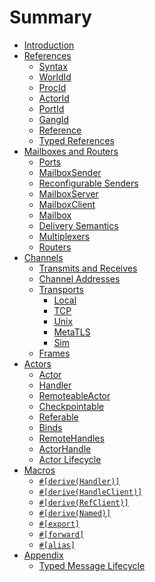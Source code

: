 # Summary

- [Introduction](./introduction.md)
- [References](references/index.md)
  - [Syntax](references/syntax.md)
  - [WorldId](references/world_id.md)
  - [ProcId](references/proc_id.md)
  - [ActorId](references/actor_id.md)
  - [PortId](references/port_id.md)
  - [GangId](references/gang_id.md)
  - [Reference](references/reference.md)
  - [Typed References](references/typed_refs.md)
- [Mailboxes and Routers](mailboxes/index.md)
  - [Ports](mailboxes/ports.md)
  - [MailboxSender](mailboxes/mailbox_sender.md)
  - [Reconfigurable Senders](mailboxes/reconfigurable_sender.md)
  - [MailboxServer](mailboxes/mailbox_server.md)
  - [MailboxClient](mailboxes/mailbox_client.md)
  - [Mailbox](mailboxes/mailbox.md)
  - [Delivery Semantics](mailboxes/delivery.md)
  - [Multiplexers](mailboxes/multiplexer.md)
  - [Routers](mailboxes/routers.md)
- [Channels](channels/index.md)
  - [Transmits and Receives](channels/tx_rx.md)
  - [Channel Addresses](channels/addresses.md)
  - [Transports](channels/transports/index.md)
    - [Local](channels/transports/local.md)
    - [TCP](channels/transports/tcp.md)
    - [Unix](channels/transports/unix.md)
    - [MetaTLS](channels/transports/metatls.md)
    - [Sim](channels/transports/sim.md)
  - [Frames](channels/frames.md)
- [Actors](actors/index.md)
  - [Actor](actors/actor.md)
  - [Handler](actors/handler.md)
  - [RemoteableActor](actors/remotable_actor.md)
  - [Checkpointable](actors/checkpointable.md)
  - [Referable](actors/remote_actor.md)
  - [Binds](actors/binds.md)
  - [RemoteHandles](actors/remote_handles.md)
  - [ActorHandle](actors/actor_handle.md)
  - [Actor Lifecycle](actors/actor_lifecycle.md)
- [Macros](macros/index.md)
  - [`#[derive(Handler)]`](macros/handler.md)
  - [`#[derive(HandleClient)]`](macros/handle_client.md)
  - [`#[derive(RefClient)]`](macros/ref_client.md)
  - [`#[derive(Named)]`](macros/named.md)
  - [`#[export]`](macros/export.md)
  - [`#[forward]`](macros/forward.md)
  - [`#[alias]`](macros/alias.md)
- [Appendix](appendix/index.md)
  - [Typed Message Lifecycle](appendix/lifecycle.md)
